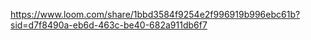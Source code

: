 https://www.loom.com/share/1bbd3584f9254e2f996919b996ebc61b?sid=d7f8490a-eb6d-463c-be40-682a911db6f7
